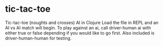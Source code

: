# tic-tac-toe
Tic-tac-toe (noughts and crosses) AI in Clojure
Load the file in REPL and an AI vs AI match will begin.
To play against an ai, call driver-human ai with either true or false depending if you would like to go first. Also included is driver-human-human for testing. 
